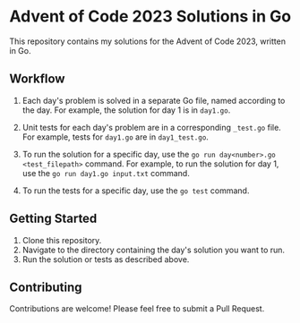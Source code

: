 # Advent of Code 2023 Solutions in Go

This repository contains my solutions for the Advent of Code 2023, written in Go.

## Workflow

1. Each day's problem is solved in a separate Go file, named according to the day. For example, the solution for day 1 is in `day1.go`.

2. Unit tests for each day's problem are in a corresponding `_test.go` file. For example, tests for `day1.go` are in `day1_test.go`.

3. To run the solution for a specific day, use the `go run day<number>.go <test_filepath>` command. For example, to run the solution for day 1, use the `go run day1.go input.txt` command.

4. To run the tests for a specific day, use the `go test` command.

## Getting Started

1. Clone this repository.
2. Navigate to the directory containing the day's solution you want to run.
3. Run the solution or tests as described above.

## Contributing

Contributions are welcome! Please feel free to submit a Pull Request.
